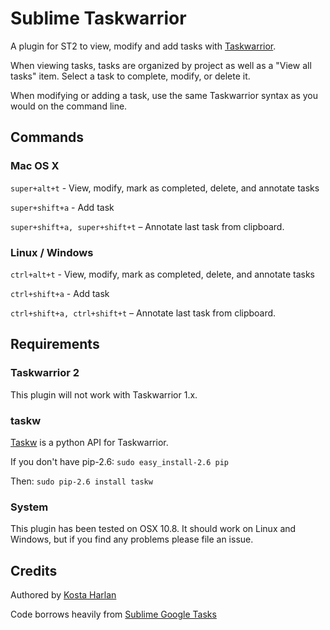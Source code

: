# Sublime Taskwarrior

A plugin for ST2 to view, modify and add tasks with [Taskwarrior](http://www.taskwarrior.org).

When viewing tasks, tasks are organized by project as well as a "View all tasks" item. Select a task to complete, modify, or delete it.

When modifying or adding a task, use the same Taskwarrior syntax as you would on the command line.

## Commands

### Mac OS X

`super+alt+t` - View, modify, mark as completed, delete, and annotate tasks

`super+shift+a` - Add task

`super+shift+a, super+shift+t` – Annotate last task from clipboard.

### Linux / Windows

`ctrl+alt+t` - View, modify, mark as completed, delete, and annotate tasks

`ctrl+shift+a` - Add task

`ctrl+shift+a, ctrl+shift+t` – Annotate last task from clipboard.

## Requirements

### Taskwarrior 2

This plugin will not work with Taskwarrior 1.x.

### taskw

[Taskw](https://github.com/ralphbean/taskw) is a python API for Taskwarrior.

If you don't have pip-2.6: `sudo easy_install-2.6 pip`

Then: `sudo pip-2.6 install taskw`

### System

This plugin has been tested on OSX 10.8. It should work on Linux and Windows, but if you find any problems please file an issue.

## Credits

Authored by [Kosta Harlan](http://kostaharlan.net)

Code borrows heavily from [Sublime Google Tasks](https://github.com/jpswelch/sublime-google-tasks)

